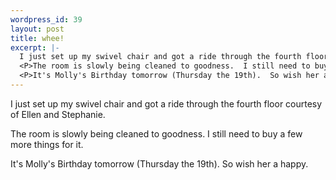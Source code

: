 ```yaml
--- 
wordpress_id: 39
layout: post
title: whee!
excerpt: |-
  I just set up my swivel chair and got a ride through the fourth floor courtesy of Ellen and Stephanie.
  <P>The room is slowly being cleaned to goodness.  I still need to buy a few more things for it.
  <P>It's Molly's Birthday tomorrow (Thursday the 19th).  So wish her a happy.
---
```

I just set up my swivel chair and got a ride through the fourth floor courtesy of Ellen and Stephanie.
<P>The room is slowly being cleaned to goodness.  I still need to buy a few more things for it.
<P>It's Molly's Birthday tomorrow (Thursday the 19th).  So wish her a happy.
